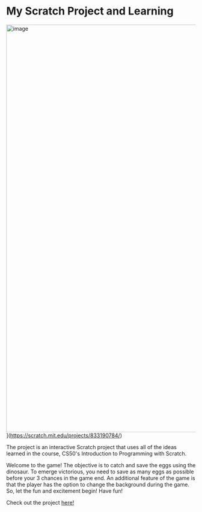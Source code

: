 # My Scratch Project and Learning

<img width="1080" alt="image" src="https://github-production-user-asset-6210df.s3.amazonaws.com/96287600/250239201-797dc5c7-5021-4104-b06a-7fbd5864d942.png">](https://scratch.mit.edu/projects/833190784/)

The project is an interactive Scratch project that uses all of the ideas learned in the course, CS50's Introduction to Programming with Scratch. 
 
Welcome to the game! The objective is to catch and save the eggs using the dinosaur. To emerge victorious, you need to save as many eggs as possible before your 3 chances in the game end. An additional feature of the game is that the player has the option to change the background during the game. So, let the fun and excitement begin! Have fun!

Check out the project [here!](https://scratch.mit.edu/projects/833190784/)



